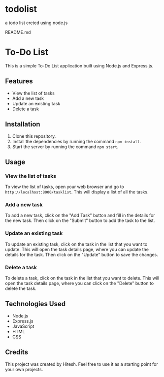 # todolist
a todo list creted using node.js 

README.md

# To-Do List

This is a simple To-Do List application built using Node.js and Express.js.

## Features

- View the list of tasks
- Add a new task
- Update an existing task
- Delete a task

## Installation

1. Clone this repository.
2. Install the dependencies by running the command `npm install`.
3. Start the server by running the command `npm start`.

## Usage

### View the list of tasks

To view the list of tasks, open your web browser and go to `http://localhost:8000/tasklist`. This will display a list of all the tasks.

### Add a new task

To add a new task, click on the "Add Task" button and fill in the details for the new task. Then click on the "Submit" button to add the task to the list.

### Update an existing task

To update an existing task, click on the task in the list that you want to update. This will open the task details page, where you can update the details for the task. Then click on the "Update" button to save the changes.

### Delete a task

To delete a task, click on the task in the list that you want to delete. This will open the task details page, where you can click on the "Delete" button to delete the task.

## Technologies Used

- Node.js
- Express.js
- JavaScript
- HTML
- CSS

## Credits

This project was created by Hitesh. Feel free to use it as a starting point for your own projects.
